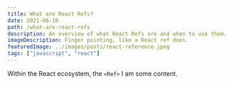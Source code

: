 ```yaml
---
title: What are React Refs?
date: 2021-06-10
path: /what-are-react-refs
description: An overview of what React Refs are and when to use them.
imageDescription: Finger pointing, like a React ref does.
featuredImage: ../images/posts/react-reference.jpeg
tags: ["javascript", "react"]
---
```


Within the React ecosystem, the `<Ref>`
I am some content.

